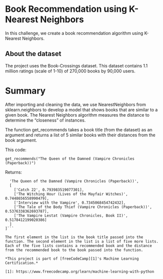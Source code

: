 
# Book Recommendation using K-Nearest Neighbors

In this challenge, we create a book recommendation algorithm using K-Nearest Neighbors.

## About the dataset
The project uses the Book-Crossings dataset. This dataset contains 1.1 million ratings (scale of 1-10) of 270,000 books by 90,000 users.

# Summary
After importing and cleaning the data, we use NearestNeighbors from sklearn.neighbors to develop a model that shows books that are similar to a given book. The Nearest Neighbors algorithm measures the distance to determine the “closeness” of instances.

The function get_recommends takes a book title (from the dataset) as an argument and returns a list of 5 similar books with their distances from the book argument.

This code:

```get_recommends("The Queen of the Damned (Vampire Chronicles (Paperback))")```

Returns:

```[
  'The Queen of the Damned (Vampire Chronicles (Paperback))',
  [
    ['Catch 22', 0.793983519077301], 
    ['The Witching Hour (Lives of the Mayfair Witches)', 0.7448656558990479], 
    ['Interview with the Vampire', 0.7345068454742432],
    ['The Tale of the Body Thief (Vampire Chronicles (Paperback))', 0.5376338362693787],
    ['The Vampire Lestat (Vampire Chronicles, Book II)', 0.5178412199020386]
  ]
]```

The first element in the list is the book title passed into the function. The second element in the list is a list of five more lists. Each of the five lists contains a recommended book and the distance from the recommended book to the book passed into the function.

*This project is part of [freeCodeCamp][1]'s Machine Learning Certification.*

[1]: https://www.freecodecamp.org/learn/machine-learning-with-python